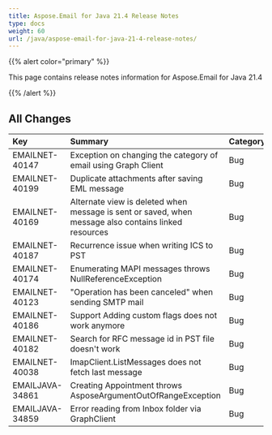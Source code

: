 ```yaml
---
title: Aspose.Email for Java 21.4 Release Notes
type: docs
weight: 60
url: /java/aspose-email-for-java-21-4-release-notes/
---
```


{{% alert color="primary" %}} 

This page contains release notes information for Aspose.Email for Java 21.4

{{% /alert %}} 
## **All Changes**

|**Key**|**Summary**|**Category**|
| :- | :- | :- |
|EMAILNET-40147|Exception on changing the category of email using Graph Client|Bug|
|EMAILNET-40199|Duplicate attachments after saving EML message|Bug|
|EMAILNET-40169|Alternate view is deleted when message is sent or saved, when message also contains linked resources|Bug|
|EMAILNET-40187|Recurrence issue when writing ICS to PST|Bug|
|EMAILNET-40174|Enumerating MAPI messages throws NullReferenceException|Bug|
|EMAILNET-40123|"Operation has been canceled" when sending SMTP mail|Bug|
|EMAILNET-40186|Support	Adding custom flags does not work anymore|Bug|
|EMAILNET-40182|Search for RFC message id in PST file doesn't work|Bug|
|EMAILNET-40038|ImapClient.ListMessages does not fetch last message|Bug|
|EMAILJAVA-34861|Creating Appointment throws AsposeArgumentOutOfRangeException|Bug|
|EMAILJAVA-34859|Error reading from Inbox folder via GraphClient|Bug|
